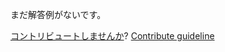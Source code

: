 
まだ解答例がないです。

[コントリビュートしませんか](https://github.com/BFEdev/BFE.dev-solutions/blob/main/react-quiz/useref_ja.md)?  [Contribute guideline](https://github.com/BFEdev/BFE.dev-solutions#how-to-contribute)
